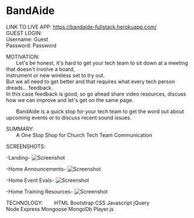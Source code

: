# BandAide

LINK TO LIVE APP:
https://bandaide-fullstack.herokuapp.com/
<br>
GUEST LOGIN:<br>
Username: Guest <br>
Password: Password<br>

MOTIVATION:<br>
&nbsp;&nbsp;&nbsp;&nbsp;&nbsp;&nbsp; Let's be honest, it's hard to get your tech team to sit down at a meeting that doesn't involve a board, <br>
instrument or new wireless set to try out. <br>
But we all need to get better and that requires what every tech person dreads... feedback. <br>
In this case feedback is good, so go ahead share video resources, discuss how we can improve and let's get on the same page.<br>

&nbsp;&nbsp;&nbsp;&nbsp;&nbsp;&nbsp; BandAide is a quick stop for your tech team to get the word out about upcoming events or to discuss recent sound issues.

SUMMARY: <br> 
&nbsp;&nbsp;&nbsp;&nbsp;&nbsp;&nbsp; A One Stop Shop for Church Tech Team Communication

SCREENSHOTS:<br>

-Landing- 
![Screenshot](https://github.com/kmlamthinkful/BandAide/blob/master/screenshots/BandAide%20Landing.png)

-Home Announcements-
![Screenshot](https://github.com/kmlamthinkful/BandAide/blob/master/screenshots/BandAide%20Home%20-%20Announcements.png)

-Home Event Evals- 
![Screenshot](https://github.com/kmlamthinkful/BandAide/blob/master/screenshots/BandAide%20Home%20-%20Event%20Evals.png)

-Home Training Resources-
![Screenshot](https://github.com/kmlamthinkful/BandAide/blob/master/screenshots/BandAide%20Home%20-%20Training%20Resource%20Videos.png)

TECHNOLOGY: 
&nbsp;&nbsp;&nbsp;&nbsp;&nbsp;&nbsp; HTML Bootstrap CSS Javascript jQuery <br>
Node Express Mongoose MongoDb Player.js
